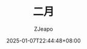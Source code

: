 ---
title: '二月'
date: 2025-01-07T22:44:48+08:00
language: zh
math: false
# weight: 1
# aliases: ["/first"]
tags: ["english"]
author: "ZJeapo"
# author: ["Me", "You"] # multiple authors
showToc: true
TocOpen: false
draft: false
hidemeta: false
comments: false
description: "Desc Text."
canonicalURL: "https://canonical.url/to/page"
disableHLJS: true # to disable highlightjs
disableShare: false
disableHLJS: false
hideSummary: false
searchHidden: true
ShowReadingTime: true
ShowBreadCrumbs: true
ShowPostNavLinks: true
ShowWordCount: true
ShowRssButtonInSectionTermList: true
UseHugoToc: true
# cover:
#     image: "<image path/url>" # image path/url
#     alt: "<alt text>" # alt text
#     caption: "<text>" # display caption under cover
#     relative: false # when using page bundles set this to true
#     hidden: true # only hide on current single page
# editPost:
#     URL: "https://gitee.com/<path_to_repo>/content"
#     Text: "Edit" # edit text
#     appendFilePath: true # to append file path to Edit link
---